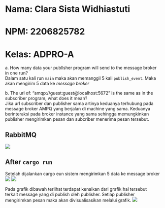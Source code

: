 # Nama: Clara Sista Widhiastuti
# NPM: 2206825782
# Kelas: ADPRO-A

a. How many data your publlsher program will send to the message broker in one
run? </br>
Dalam satu kali run `main` maka akan memanggil 5 kali `publish_event`. Maka akan mengirim 5 data ke _message broker_

b. The url of: “amqp://guest:guest@localhost:5672” is the same as in the subscriber
program, what does it mean? </br> 
Jika url subscriber dan publisher sama artinya keduanya terhubung pada message broker AMPQ yang berjalan di machine yang sama. Keduanya berinteraksi pada broker instance yang sama sehingga memungkinkan publisher mengirimkan pesan dan subcriber menerima pesan tersebut. 

## RabbitMQ
![](https://imgur.com/a/3zEu2jr)

## After `cargo run`
Setelah dijalankan cargo eun sistem mengirimkan 5 data ke message broker 
![](https://imgur.com/4RuDlgH)
![](https://imgur.com/TK4fCqx)

Pada grafik dibawah terlihat terdapat kenaikan dari grafik hal tersebut terkait message yang di publish oleh publisher. Setiap publisher mengirimkan pesan maka akan divisualisasikan melalui grafik.
![](https://imgur.com/6KPh3BA)